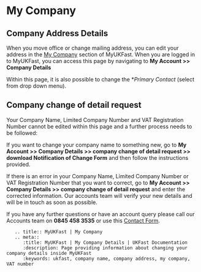 # My Company

## Company Address Details
When you move office or change mailing address, you can edit your address in the [My Company](https://my.ukfast.co.uk/account/view-edit.php) section of MyUKFast. When you are logged in to MyUKFast, you can access this page by navigating to **My Account >> Company Details**
 
Within this page, it is also possible to change the **Primary Contact* (select from drop down menu).

## Company change of detail request

Your Company Name, Limited Company Number and VAT Registration Number cannot be edited within this page and a further process needs to be followed:

If you want to change your company name to something new, go to **My Account >> Company Details >> company change of detail request >> download Notification of Change Form** and then follow the instructions provided.

If there is an error in your Company Name, Limited Company Number or VAT Registration Number that you want to correct, go to **My Account >> Company Details >> company change of detail request** and enter the corrected information. Our accounts team will verify your new details and will be in touch as soon as possible.

If you have any further questions or have an account query please call our Accounts team on **0845 458 3535** or use this [Contact Form](https://my.ukfast.co.uk/billing/invoice-queries).

```eval_rst
   .. title:: MyUKFast | My Company
   .. meta::
      :title: MyUKFast | My Company Details | UKFast Documentation
      :description: Page providing information about changing your company details inside MyUKFast
      :keywords: ukfast, company name, company address, my company, VAT number
```
